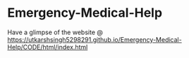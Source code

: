 # Emergency-Medical-Help
Have a glimpse of the website @ https://utkarshsingh5298291.github.io/Emergency-Medical-Help/CODE/html/index.html

